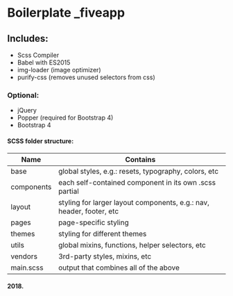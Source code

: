 # Boilerplate _fiveapp

## Includes:
- Scss Compiler
- Babel with ES2015
- img-loader (image optimizer)
- purify-css (removes unused selectors from css)

### Optional:
- jQuery
- Popper (required for Bootstrap 4)
- Bootstrap 4

#### SCSS folder structure:
Name       | Contains
---------- | --------
base       | global styles, e.g.: resets, typography, colors, etc
components | each self-contained component in its own .scss partial
layout     | styling for larger layout components, e.g.: nav, header, footer, etc
pages      | page-specific styling
themes     | styling for different themes
utils      | global mixins, functions, helper selectors, etc
vendors    | 3rd-party styles, mixins, etc
main.scss  | output that combines all of the above

#### 2018.
